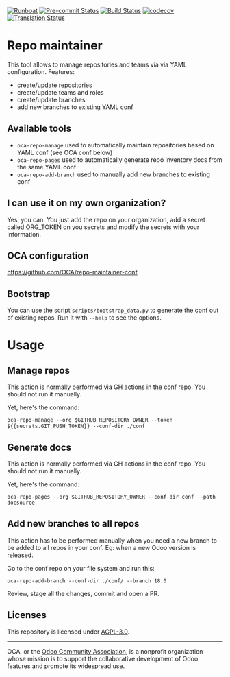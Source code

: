 
[![Runboat](https://img.shields.io/badge/runboat-Try%20me-875A7B.png)](https://runboat.odoo-community.org/builds?repo=OCA/repo-maintainer&target_branch=16.0)
[![Pre-commit Status](https://github.com/OCA/repo-maintainer/actions/workflows/pre-commit.yml/badge.svg?branch=16.0)](https://github.com/OCA/repo-maintainer/actions/workflows/pre-commit.yml?query=branch%3A16.0)
[![Build Status](https://github.com/OCA/repo-maintainer/actions/workflows/test.yml/badge.svg?branch=16.0)](https://github.com/OCA/repo-maintainer/actions/workflows/test.yml?query=branch%3A16.0)
[![codecov](https://codecov.io/gh/OCA/repo-maintainer/branch/16.0/graph/badge.svg)](https://codecov.io/gh/OCA/repo-maintainer)
[![Translation Status](https://translation.odoo-community.org/widgets/repo-maintainer-16-0/-/svg-badge.svg)](https://translation.odoo-community.org/engage/repo-maintainer-16-0/?utm_source=widget)

<!-- /!\ do not modify above this line -->

# Repo maintainer

This tool allows to manage repositories and teams via via YAML configuration.
Features:

* create/update repositories
* create/update teams and roles
* create/update branches
* add new branches to existing YAML conf


## Available tools

* ``oca-repo-manage`` used to automatically maintain repositories based on YAML conf (see OCA conf below)
* ``oca-repo-pages`` used to automatically generate repo inventory docs from the same YAML conf
* ``oca-repo-add-branch`` used to manually add new branches to existing conf

## I can use it on my own organization?

Yes, you can. You just add the repo on your organization, add a secret called ORG_TOKEN on you secrets and modify the secrets with your information.

## OCA configuration

https://github.com/OCA/repo-maintainer-conf


## Bootstrap

You can use the script `scripts/bootstrap_data.py` to generate the conf out of existing repos. Run it with `--help` to see the options.

# Usage

## Manage repos

This action is normally performed via GH actions in the conf repo. You should not run it manually.

Yet, here's the command:


    oca-repo-manage --org $GITHUB_REPOSITORY_OWNER --token ${{secrets.GIT_PUSH_TOKEN}} --conf-dir ./conf

## Generate docs

This action is normally performed via GH actions in the conf repo. You should not run it manually.

Yet, here's the command:

    oca-repo-pages --org $GITHUB_REPOSITORY_OWNER --conf-dir conf --path docsource

## Add new branches to all repos

This action has to be performed manually when you need a new branch to be added to all repos in your conf.
Eg: when a new Odoo version is released.

Go to the conf repo on your file system and run this:

    oca-repo-add-branch --conf-dir ./conf/ --branch 18.0

Review, stage all the changes, commit and open a PR.

## Licenses

This repository is licensed under [AGPL-3.0](LICENSE).

----
OCA, or the [Odoo Community Association](http://odoo-community.org/), is a nonprofit
organization whose mission is to support the collaborative development of Odoo features
and promote its widespread use.
